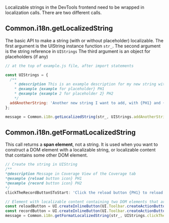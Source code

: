 Localizable strings in the DevTools frontend need to be wrapped in localization calls. There are two different calls.

## Common.i18n.getLocalizedString
The basic API to make a string (with or without placeholder) localizable.
The first argument is the UIString instance function `str_`.
The second argument is the string reference in `UIStrings`
The third argument is an object for placeholders (if any)

```javascript
// at the top of example.js file, after import statements

const UIStrings = {
  /**
    * @description This is an example description for my new string with placeholder
    * @example {example for placeholder} PH1
    * @example {example 2 for placeholder 2} PH2
    */
  addAnotherString: 'Another new string I want to add, with {PH1} and {PH2}',
};

message = Common.i18n.getLocalizedString(str_, UIStrings.addAnotherString, {PH1: 'a placeholder', PH2: 'another placeholder'});
```

## Common.i18n.getFormatLocalizedString
This call returns a **span element**, not a string. It is used when you want to construct a DOM element with a localizable string, or localizable content that contains some other DOM element.

```javascript
// Create the string in UIString
/**
*@description Message in Coverage View of the Coverage tab
*@example {reload button icon} PH1
*@example {record button icon} PH2
*/
clickTheRecordButtonSToStart: 'Click the reload button {PH1} to reload or record button {PH2} start capturing coverage.',

// Element with localizable content containing two DOM elements that are buttons
const reloadButton = UI.createInlineButton(UI.Toolbar.createActionButtonForId('coverage.start-with-reload'));
const recordButton = UI.createInlineButton(UI.Toolbar.createActionButton(this._toggleRecordAction));
message = Common.i18n.getFormatLocalizedString(str_, UIStrings.clickTheReloadButtonSToReloadAnd, {PH1: reloadButton, PH2:recordButton });
```
